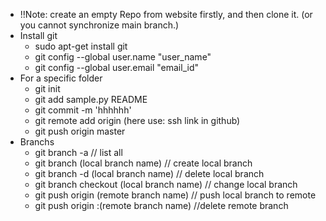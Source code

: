 - !!Note: create an empty Repo from website firstly, and then clone it. (or you cannot synchronize main branch.)
- Install git
    - sudo apt-get install git
    - git config --global user.name "user_name"
    - git config --global user.email "email_id"
- For a specific folder
    - git init
    - git add sample.py README
    - git commit -m 'hhhhhh'
    - git remote add origin (here use: ssh link in github)
    - git push origin master
- Branchs
    - git branch -a // list all
    - git branch (local branch name) // create local branch
    - git branch -d (local branch name) // delete local branch
    - git branch checkout (local branch name) // change local branch
    - git push origin (remote branch name) // push local branch to remote
    - git push origin :(remote branch name) //delete remote branch

